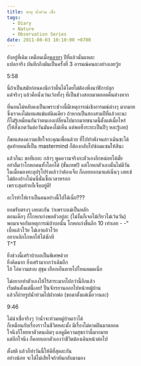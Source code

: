 ```yaml
---
title: พายุ น้ำท่วม เซ็ง
tags:
  - Diary
  - Nature
  - Observation Series
date: 2011-08-03 10:10:00 +0700
---
```


ยังอยู่ที่เดิม เหมือนเมื่อ[หลาย][former event][ๆ][reoccur event] ปีที่แล้วนั่นแหละ  
แปลกจริง บันทึกถึงมันเป็นครั้งที่ 3 อารมณ์คนละอย่างเลยวู้ย

5:58

นี่ถ้าเป็นสมัยก่อนคงนึกว่าตื่นได้โดยไม่ต้องพึ่งนาฬิกาปลุก  
แต่จริงๆ แล้วคือนั่งเว่นเว้อทั้งๆ ที่เป็นช่วงสอบมาตลอดคืนต่างหาก

ที่นอนไม่หลับคงเป็นเพราะช่วงนี้มีเหตุการณ์เชิงอารมณ์ต่างๆ มากมาย  
ซึ่งเราคงไม่แยแสแม้แต่นิดเดียว ถ้าหากเป็นสองสามปีที่แล้วอะนะ  
ก็ไม่รู้เหมือนกันว่าตนเองเปลี่ยนไปมากมายขนาดนี้ตั้งแต่เมื่อไหร่  
(ให้สังเกตวันต่อวันมันคงไม่เห็น แต่พอทิ้งระยะเป็นปีๆ หละรู้เลย)

ก็ขอแสดงความเสียใจกะคุณเพื่อนด้วย ที่ไปทำพังจนสาวเมินซะได้  
สุดท้ายคนที่เป็น mastermind ก็ต้องกลับไปซ่อมแซมให้สินะ

แล้วก็นะ ขอทีเถอะ กล้าๆ พูดความจริงกะตัวเองอีกหน่อยได้มั้ย  
อย่าลืมว่าโกหกคนทั้งโลกได้ (ขั้นเทพ!) แต่โกหกตัวเองนั้นไม่มีวัน  
ในเมื่อมองทะลุปรุโปร่งแล้วว่าต้องเจ็บ ก็ถอยออกมาแต่เนิ่นๆ เลยเซ่  
ไม่ต้องอ้างโน่นนี่นั่นซื้อเวลาหรอก  
เพราะสุดท้ายก็เจ็บอยู่ดี!

อะไรทำให้เราเป็นคนอย่างนี้ไปได้เนี่ย???

ยอมรับตรงๆ เลยละกัน ว่าเพราะแม่เป็นหลัก  
ตอนเด็กๆ ก็โกหกเก่งพอตัวอยู่ละ (ไม่งั้นก็เจอไม้เรียวไม่เว้นวัน)  
พอมาเจอกับเหตุการณ์บ้าบอนั่น โกหกเก่งขึ้นอีก 10 เท่าเลย - -"  
เบื่อแล้วโว้ย ไม่เอาแล้วโว้ย  
อยากเลิกโกหกให้ได้ซักที  
T^T

ยิ่งช่วงนี้เศร้าบ้าบอเป็นพิเศษด้วย  
ยิ่งคิดมาก ยิ่งเศร้ามากกว่าเดิมอีก  
โอ้ ไอ่ความสงบ สุขุม เยือกเย็นหายไปไหนหมดเนี่ย

ไม่อยากทำตัวเองให้ไร้สาระมากไปกว่านี้อีกแล้ว  
เริ่มต้นตั้งแต่นี้เลย! ปั่นจักรยานออกไปหน้าหมู้บ้าน  
แล้วก็ถ่ายรูปน้ำท่วมไปฝากพ่อ (ขอมาตั้งแต่เมื่อวานละ)

9:46

ไม่น่าเชื่อจริงๆ ว่าน้ำจะท่วมหมู่บ้านเราได้  
ก็เหมือนกับเรื่องราวในชีวิตหละมั้ง มีเรื่องไม่คาดฝันมาตลอด  
ใจนึงก็โหยหาตัวตนเดิมๆ แลดูมีความสุขกว่านี้มากมาย  
แต่อีกใจนึง ก็คอยบอกตัวเองว่าชีวิตต้องเดินหน้าต่อไป

ตั้งสติ แล้วก็ทำวันนี้ให้ดีที่สุดละกัน  
อย่างน้อย จะได้ไม่เสียใจถ้าหันกลับมามอง


[former event]: /2007/05/11/strom-happy-morning
[reoccur event]: /2009/05/18/strom-insomia-fear
